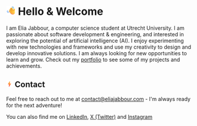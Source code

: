 # <img src="./icons/waving-hand.png" alt="Waving Hand" width="25" height="25" /> Hello & Welcome 


I am Elia Jabbour, a computer science student at Utrecht University. I am passionate about software development & engineering, and interested in exploring the potential of artificial intelligence (AI). I enjoy experimenting with new technologies and frameworks and use my creativity to design and develop innovative solutions. I am always looking for new opportunities to learn and grow. Check out my [portfolio](https://link.eliajabbour.com/github-to-portfolio) to see some of my projects and achievements.


<!-- 
## Projects

## <img src="./icons/crystal-ball.png" alt="Waving Hand" width="18" height="18" /> Technical skills

## Blogs 
-->

## <img src="./icons/high-voltage.png" alt="Waving Hand" width="18" height="18" /> Contact

Feel free to reach out to me at [contact@eliajabbour.com](mailto:contact@eliajabbour.com) - I'm always ready for the next adventure!




You can also find me on [LinkedIn](https://www.linkedin.com/in/elia-jabbour/), [X (Twitter)](https://twitter.com/Elia_Jabbour) and [Instagram](https://www.instagram.com/elia_jabbour/)